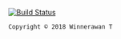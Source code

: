 [![Build Status](https://api.travis-ci.org/winnerawan/woocommerce_store.svg?branch=dev)](https://travis-ci.org/winnerawan/woocommerce_store)

```html  
Copyright © 2018 Winnerawan T
```

